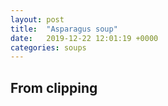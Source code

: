```yaml
---
layout: post
title:  "Asparagus soup"
date:   2019-12-22 12:01:19 +0000
categories: soups
---
```


## From clipping